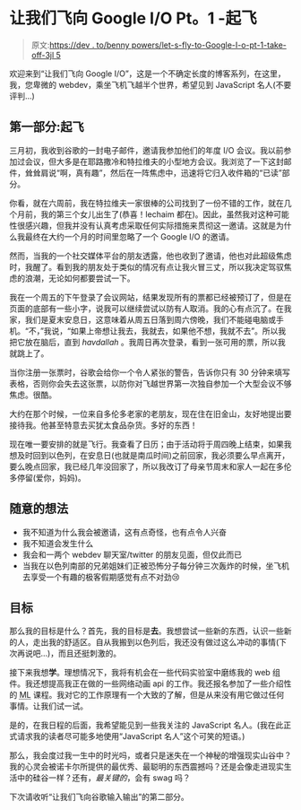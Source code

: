 # 让我们飞向 Google I/O Pt。1 -起飞

> 原文:[https://dev . to/benny powers/let-s-fly-to-Google-I-o-pt-1-take-off-3jl 5](https://dev.to/bennypowers/let-s-fly-to-google-i-o-pt-1-take-off-3jl5)

欢迎来到“让我们飞向 Google I/O”，这是一个不确定长度的博客系列，在这里，我，您卑微的 webdev，乘坐飞机飞越半个世界，希望见到 JavaScript 名人(不要评判...)

## [](#part-one-takeoff)第一部分:起飞

三月初，我收到谷歌的一封电子邮件，邀请我参加他们的年度 I/O 会议。我以前参加过会议，但大多是在耶路撒冷和特拉维夫的小型地方会议。我浏览了一下这封邮件，耸耸肩说“啊，真有趣”，然后在一阵焦虑中，迅速将它归入收件箱的“已读”部分。

你看，就在六周前，我在特拉维夫一家很棒的公司找到了一份不错的工作，就在几个月前，我的第三个女儿出生了(恭喜！lechaim 都在)。因此，虽然我对这种可能性很感兴趣，但我并没有认真考虑采取任何实际措施来贯彻这一邀请。这就是为什么我最终在大约一个月的时间里忽略了一个 Google I/O 的邀请。

然而，当我的一个社交媒体平台的朋友透露，他也收到了邀请，他也对此超级焦虑时，我醒了。看到我的朋友处于类似的情况有点让我火冒三丈，所以我决定驾驭焦虑的浪潮，无论如何都要尝试一下。

我在一个周五的下午登录了会议网站，结果发现所有的票都已经被预订了，但是在页面的底部有一些小字，说我可以继续尝试以防有人取消。我的心有点沉了。在我家，我们是夏末安息日，这意味着从周五日落到周六傍晚，我们不能碰电脑或手机。“不，”我说，“如果上帝想让我去，我就去，如果他不想，我就不去”。所以我把它放在脑后，直到 *havdallah* 。我周日再次登录，看到一张可用的票，所以我就跳上了。

当你注册一张票时，谷歌会给你一个令人紧张的警告，告诉你只有 30 分钟来填写表格，否则你会失去这张票，以防你对飞越世界第一次独自参加一个大型会议不够焦虑。很酷。

大约在那个时候，一位来自多伦多老家的老朋友，现在住在旧金山，友好地提出要接待我。他甚至特意去买犹太食品杂货。多好的东西！

现在唯一要安排的就是飞行。我查看了日历；由于活动将于周四晚上结束，如果我想及时回到以色列，在安息日(也就是南瓜时间)之前回家，我必须要么早点离开，要么晚点回家，我已经几年没回家了，所以我改订了母亲节周末和家人一起在多伦多停留(爱你，妈妈)。

## [](#random-thoughts)随意的想法

*   我不知道为什么我会被邀请，这有点奇怪，也有点令人兴奋
*   我不知道会发生什么
*   我会和一两个 webdev 聊天室/twitter 的朋友见面，但仅此而已
*   当我在以色列南部的兄弟姐妹们正被恐怖分子每分钟三次轰炸的时候，坐飞机去享受一个有趣的极客假期感觉有点不对劲😢

## [](#goals)目标

那么我的目标是什么？首先，我的目标是**去**。我想尝试一些新的东西，认识一些新的人，走出我的舒适区。自从我搬到以色列后，我还没有做过这么冲动的事情(下次再说吧...)，而且还挺刺激的。

接下来我想**学**。理想情况下，我将有机会在一些代码实验室中磨练我的 web 组件。我还想提高我正在做的一些网络动画 api 的工作。我还报名参加了一些介绍性的 <abbr title="Machine Learning">ML</abbr> 课程。我对它的工作原理有一个大致的了解，但是从来没有用它做过任何事情。让我们试一试。

是的，在我日程的后面，我希望能见到一些我关注的 JavaScript 名人。(我在此正式请求我的读者尽可能多地使用“JavaScript 名人”这个可笑的短语。)

那么，我会度过我一生中的时光吗，或者只是迷失在一个神秘的增强现实山谷中？我的心灵会被诺卡尔所提供的最优秀、最聪明的东西震撼吗？还是会像走进现实生活中的硅谷一样？还有，*最关键的*，会有 swag 吗？

下次请收听“让我们飞向谷歌输入输出”的第二部分。
